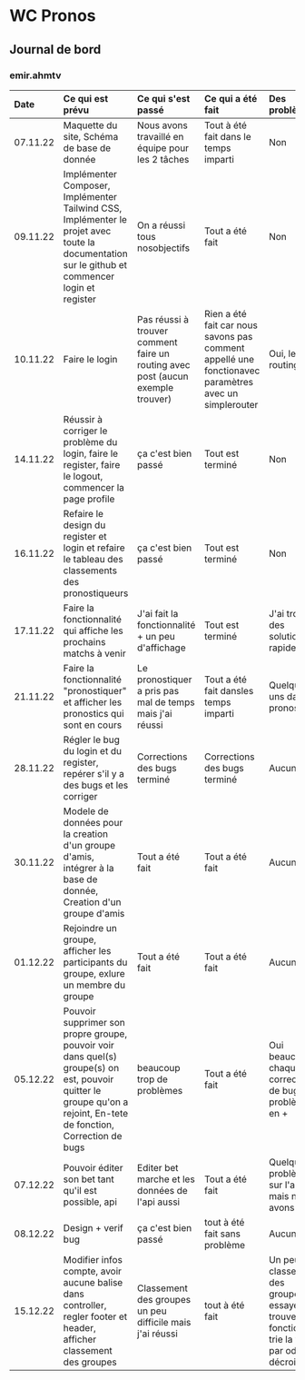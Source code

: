 # WC Pronos

## Journal de bord

### emir.ahmtv
| Date | Ce qui est prévu | Ce qui s'est passé | Ce qui a été fait | Des problèmes ? |
| :--- | :--------------- | :----------------- | :---------------- | :-------------- |
| 07.11.22 | Maquette du site, Schéma de base de donnée | Nous avons travaillé en équipe pour les 2 tâches | Tout à été fait dans le temps imparti | Non |
| 09.11.22 | Implémenter Composer, Implémenter Tailwind CSS, Implémenter le projet avec toute la documentation sur le github et commencer login et register | On a réussi tous nosobjectifs | Tout a été fait | Non |
| 10.11.22 | Faire le login | Pas réussi à trouver comment faire un routing avec post (aucun exemple trouver) | Rien a été fait car nous savons pas comment appellé une fonctionavec paramètres avec un simplerouter | Oui, le routing |
| 14.11.22 | Réussir à corriger le problème du login, faire le register, faire le logout, commencer la page profile | ça c'est bien passé | Tout est terminé | Non
| 16.11.22 | Refaire le design du register et login et refaire le tableau des classements des pronostiqueurs | ça c'est bien passé | Tout est terminé | Non
| 17.11.22 | Faire la fonctionnalité qui affiche les prochains matchs à venir | J'ai fait la fonctionnalité + un peu d'affichage | Tout est terminé | J'ai trouvé des solutions rapidement
| 21.11.22 | Faire la fonctionnalité "pronostiquer" et afficher les pronostics qui sont en cours | Le pronostiquer a pris pas mal de temps mais j'ai réussi | Tout a été fait dansles temps imparti | Quelques uns dans pronostiquer |
| 28.11.22 | Régler le bug du login et du register, repérer s'il y a des bugs et les corriger | Corrections des bugs terminé | Corrections des bugs terminé | Aucun |
| 30.11.22 | Modele de données pour la creation d'un groupe d'amis, intégrer à la base de donnée, Creation d'un groupe d'amis | Tout a été fait | Tout a été fait | Aucun |
| 01.12.22 | Rejoindre un groupe, afficher les participants du groupe, exlure un membre du groupe | Tout a été fait | Tout a été fait | Aucun |
| 05.12.22 | Pouvoir supprimer son propre groupe, pouvoir voir dans quel(s) groupe(s) on est, pouvoir quitter le groupe qu'on a rejoint, En-tete de fonction, Correction de bugs | beaucoup trop de problèmes | Tout a été fait | Oui beaucoup, à chaque corrections de bugs des problèmes en + |
| 07.12.22 | Pouvoir éditer son bet tant qu'il est possible, api | Editer bet marche et les données de l'api aussi | Tout a été fait | Quelques problèmes sur l'api mais nous avons réussi |
| 08.12.22 | Design + verif bug | ça c'est bien passé | tout à été fait sans problème | Aucun
| 15.12.22 | Modifier infos compte, avoir aucune balise dans controller, regler footer et header, afficher classement des groupes | Classement des groupes un peu difficile mais j'ai réussi | tout à été fait | Un peu le classement des groupes, j'ai essayé de trouver une fonction qui trie la value par odre décroissant |
